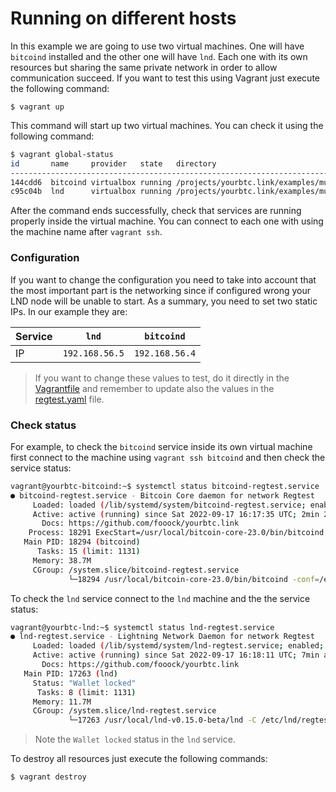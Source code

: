 # Running on different hosts

In this example we are going to use two virtual machines. One will have `bitcoind` installed
and the other one will have `lnd`. Each one with its own resources but sharing the same private
network in order to allow communication succeed. If you want to test this using Vagrant just execute 
the following command:

```shell
$ vagrant up
```

This command will start up two virtual machines. You can check it using the following command:

```bash
$ vagrant global-status
id       name     provider   state   directory
-------------------------------------------------------------------------------------------
144cdd6  bitcoind virtualbox running /projects/yourbtc.link/examples/multi-host
c95c04b  lnd      virtualbox running /projects/yourbtc.link/examples/multi-host
```

After the command ends successfully, check that services are running properly inside the
virtual machine. You can connect to each one with using the machine name after `vagrant ssh`.

### Configuration

If you want to change the configuration you need to take into account that the most important
part is the networking since if configured wrong your LND node will be unable to start. As a 
summary, you need to set two static IPs. In our example they are:

| Service 	 | `lnd`          	 | `bitcoind`     	 |
|-----------|------------------|------------------|
| IP   	    | `192.168.56.5` 	 | `192.168.56.4` 	 |

>If you want to change these values to test, do it directly in the [Vagrantfile](Vagrantfile) and remember
> to update also the values in the [regtest.yaml](regtest.yaml) file.

### Check status

For example, to check the `bitcoind` service inside its own virtual machine first connect to the
machine using `vagrant ssh bitcoind` and then check the service status:

```bash
vagrant@yourbtc-bitcoind:~$ systemctl status bitcoind-regtest.service
● bitcoind-regtest.service - Bitcoin Core daemon for network Regtest
     Loaded: loaded (/lib/systemd/system/bitcoind-regtest.service; enabled; vendor preset: enabled)
     Active: active (running) since Sat 2022-09-17 16:17:35 UTC; 2min 2s ago
       Docs: https://github.com/fooock/yourbtc.link
    Process: 18291 ExecStart=/usr/local/bitcoin-core-23.0/bin/bitcoind -conf=/etc/bitcoin/regtest/bitcoin.conf (code=exited, status=0/SUCCESS)
   Main PID: 18294 (bitcoind)
      Tasks: 15 (limit: 1131)
     Memory: 38.7M
     CGroup: /system.slice/bitcoind-regtest.service
             └─18294 /usr/local/bitcoin-core-23.0/bin/bitcoind -conf=/etc/bitcoin/regtest/bitcoin.conf
```

To check the `lnd` service connect to the `lnd` machine and the the service status:

```bash
vagrant@yourbtc-lnd:~$ systemctl status lnd-regtest.service
● lnd-regtest.service - Lightning Network Daemon for network Regtest
     Loaded: loaded (/lib/systemd/system/lnd-regtest.service; enabled; vendor preset: enabled)
     Active: active (running) since Sat 2022-09-17 16:18:11 UTC; 7min ago
       Docs: https://github.com/fooock/yourbtc.link
   Main PID: 17263 (lnd)
     Status: "Wallet locked"
      Tasks: 8 (limit: 1131)
     Memory: 11.7M
     CGroup: /system.slice/lnd-regtest.service
             └─17263 /usr/local/lnd-v0.15.0-beta/lnd -C /etc/lnd/regtest/lnd.conf --lnddir=/data/lnd
```

>Note the `Wallet locked` status in the `lnd` service.

To destroy all resources just execute the following commands:

```bash
$ vagrant destroy
```
